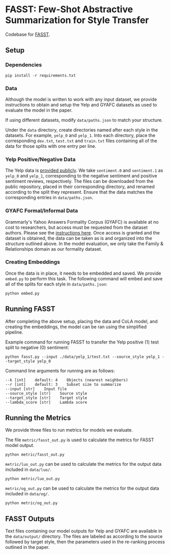 # FASST: Few-Shot Abstractive Summarization for Style Transfer

Codebase for [FASST](https://ieeexplore.ieee.org/abstract/document/10236629).

## Setup
### Dependencies
```
pip install -r requirements.txt
```

### Data
Although the model is written to work with any input dataset, we provide instructions to obtain and setup the Yelp and GYAFC datasets as used to evaluate the model in the paper.

If using different datasets, modify `data/paths.json` to match your structure.

Under the `data` directory, create directories named after each style in the datasets. For example, `yelp_0` and `yelp_1`. Into each directory, place the corresponding `dev.txt`, `test.txt` and `train.txt` files containing all of the data for those splits with one entry per line.

### Yelp Positive/Negative Data
The Yelp data is [provided publicly](https://github.com/lijuncen/Sentiment-and-Style-Transfer/tree/master/data/yelp). We take `sentiment.0` and `sentiment.1` as `yelp_0` and `yelp_1`, corresponding to the negative sentiment and positive sentiment reviews, respectively. The files can be downloaded from the public repository, placed in their corresponding directory, and renamed according to the split they represent. Ensure that the data matches the corresponding entries in `data/paths.json`.

### GYAFC Formal/Informal Data
Grammarly's Yahoo Answers Formality Corpus (GYAFC) is available at no cost to researchers, but access must be requested from the dataset authors. Please see the [instructions here](https://github.com/raosudha89/GYAFC-corpus). Once access is granted and the dataset is obtained, the data can be taken as is and organized into the structure outlined above. In the model evaluation, we only take the Family & Relationships domain as our formality dataset.

### Creating Embeddings
Once the data is in place, it needs to be embedded and saved. We provide `embed.py` to perform this task. The following command will embed and save all of the splits for each style in `data/paths.json`:
```
python embed.py
```

## Running FASST
After completing the above setup, placing the data and CoLA model, and creating the embeddings, the model can be ran using the simplified pipeline.

Example command for running FASST to transfer the Yelp positive (1) test split to negative (0) sentiment:
```
python fasst.py --input ./data/yelp_1/test.txt --source_style yelp_1 --target_style yelp_0
```

Command line arguments for running are as follows:
```
--k [int]    default: 4    Objects (nearest neighbors)
--r [int]    default: 3    Subset size to summarize
--input [str]    Input file
--source_style [str]    Source style
--target_style [str]    Target style
--lambda_score [str]    Lambda score
```

## Running the Metrics
We provide three files to run metrics for models we evaluate.

The file `metric/fasst_out.py` is used to calculate the metrics for FASST model output.
```
python metric/fasst_out.py
```

`metric/luo_out.py` can be used to calculate the metrics for the output data included in `data/luo/`.
```
python metric/luo_out.py
```

`metric/og_out.py` can be used to calculate the metrics for the output data included in `data/og/`.
```
python metric/og_out.py
```

## FASST Outputs
Text files containing our model outputs for Yelp and GYAFC are available in the `data/output/` directory. The files are labeled as according to the source followed by target style, then the parameters used in the re-ranking process outlined in the paper.
